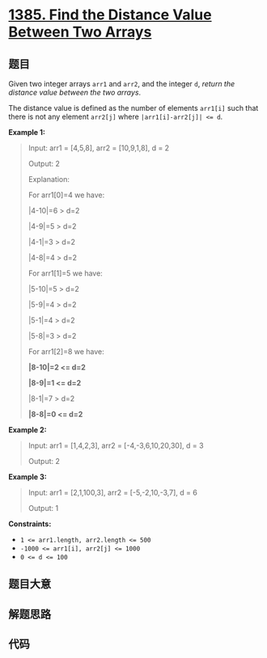 # [1385. Find the Distance Value Between Two Arrays](https://leetcode.com/problems/find-the-distance-value-between-two-arrays/)

## 题目

Given two integer arrays `arr1` and `arr2`, and the integer `d`, _return the
distance value between the two arrays_.

The distance value is defined as the number of elements `arr1[i]` such that
there is not any element `arr2[j]` where `|arr1[i]-arr2[j]| <= d`.



**Example 1:**

> Input: arr1 = [4,5,8], arr2 = [10,9,1,8], d = 2
> 
> Output: 2
> 
> Explanation: 
> 
> For arr1[0]=4 we have: 
> 
> |4-10|=6 > d=2 
> 
> |4-9|=5 > d=2 
> 
> |4-1|=3 > d=2 
> 
> |4-8|=4 > d=2 
> 
> For arr1[1]=5 we have: 
> 
> |5-10|=5 > d=2 
> 
> |5-9|=4 > d=2 
> 
> |5-1|=4 > d=2 
> 
> |5-8|=3 > d=2
> 
> For arr1[2]=8 we have:
> 
> **|8-10|=2 <= d=2**
> 
> **|8-9|=1 <= d=2**
> 
> |8-1|=7 > d=2
> 
> **|8-8|=0 <= d=2**

**Example 2:**

> Input: arr1 = [1,4,2,3], arr2 = [-4,-3,6,10,20,30], d = 3
> 
> Output: 2

**Example 3:**

> Input: arr1 = [2,1,100,3], arr2 = [-5,-2,10,-3,7], d = 6
> 
> Output: 1

**Constraints:**

  * `1 <= arr1.length, arr2.length <= 500`
  * `-1000 <= arr1[i], arr2[j] <= 1000`
  * `0 <= d <= 100`


## 题目大意

## 解题思路

## 代码

```javascript

```


